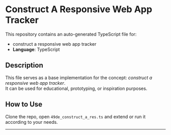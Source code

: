 # Construct A Responsive Web App Tracker

This repository contains an auto-generated TypeScript file for:

- construct a responsive web app tracker
- **Language**: TypeScript

## Description

This file serves as a base implementation for the concept: *construct a responsive web app tracker*.  
It can be used for educational, prototyping, or inspiration purposes.

## How to Use

Clone the repo, open `49de_construct_a_res.ts` and extend or run it according to your needs.

---


